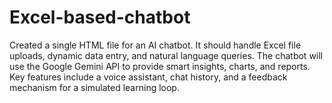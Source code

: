# Excel-based-chatbot
Created a single HTML file for an AI chatbot. It should handle Excel file uploads, dynamic data entry, and natural language queries. The chatbot will use the Google Gemini API to provide smart insights, charts, and reports. Key features include a voice assistant, chat history, and a feedback mechanism for a simulated learning loop.
